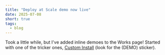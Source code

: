 ```yaml
---
title: "Deploy at Scale demo now live"
date: 2025-07-08
short: true
tags:
  - blog
---
```


Took a little while, but I've added inline demoes to the Works page! Started with one of the tricker ones, <a href="#" onclick="event.preventDefault(); if (window.mobileTabs && typeof window.mobileTabs.switchTab === 'function') { window.mobileTabs.switchTab('portfolio', true); } else { const worksButton = document.querySelector('.tab-button[data-type=portfolio]'); if (worksButton) worksButton.click(); } return false;">Custom Install</a> (look for the (DEMO) sticker).
